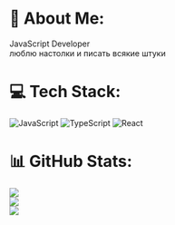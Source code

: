 # 💫 About Me:
JavaScript Developer<br>люблю настолки и писать всякие штуки


# 💻 Tech Stack:
![JavaScript](https://img.shields.io/badge/javascript-%23323330.svg?style=for-the-badge&logo=javascript&logoColor=%23F7DF1E) ![TypeScript](https://img.shields.io/badge/typescript-%23007ACC.svg?style=for-the-badge&logo=typescript&logoColor=white) ![React](https://img.shields.io/badge/react-%2320232a.svg?style=for-the-badge&logo=react&logoColor=%2361DAFB)
# 📊 GitHub Stats:
![](https://github-readme-stats.vercel.app/api?username=destroyandromeda&theme=dark&hide_border=false&include_all_commits=true&count_private=true)<br/>
![](https://github-readme-streak-stats.herokuapp.com/?user=destroyandromeda&theme=dark&hide_border=false)<br/>
![](https://github-readme-stats.vercel.app/api/top-langs/?username=destroyandromeda&theme=dark&hide_border=false&include_all_commits=true&count_private=true&layout=compact)

